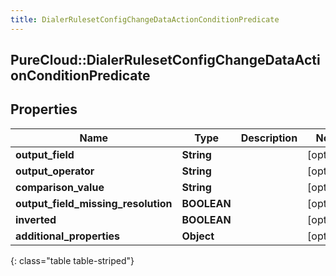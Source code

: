 ```yaml
---
title: DialerRulesetConfigChangeDataActionConditionPredicate
---
```

## PureCloud::DialerRulesetConfigChangeDataActionConditionPredicate

## Properties

|Name | Type | Description | Notes|
|------------ | ------------- | ------------- | -------------|
| **output_field** | **String** |  | [optional] |
| **output_operator** | **String** |  | [optional] |
| **comparison_value** | **String** |  | [optional] |
| **output_field_missing_resolution** | **BOOLEAN** |  | [optional] |
| **inverted** | **BOOLEAN** |  | [optional] |
| **additional_properties** | **Object** |  | [optional] |
{: class="table table-striped"}


